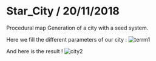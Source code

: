 # Star_City / 20/11/2018

Procedural map Generation of a city with a seed system.

Here we fill the different parameters of our city :
![terrm1](https://user-images.githubusercontent.com/26858750/99321925-3b853a80-286f-11eb-8b5e-2f3375093912.png)

And here is the result !
![city2](https://user-images.githubusercontent.com/26858750/99322180-adf61a80-286f-11eb-9391-9b0801a07d36.png)
